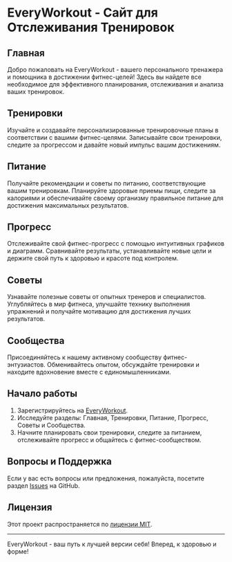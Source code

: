 # EveryWorkout - Сайт для Отслеживания Тренировок

## Главная

Добро пожаловать на EveryWorkout - вашего персонального тренажера и помощника в достижении фитнес-целей! Здесь вы найдете все необходимое для эффективного планирования, отслеживания и анализа ваших тренировок.

## Тренировки

Изучайте и создавайте персонализированные тренировочные планы в соответствии с вашими фитнес-целями. Записывайте свои тренировки, следите за прогрессом и давайте новый импульс вашим достижениям.

## Питание

Получайте рекомендации и советы по питанию, соответствующие вашим тренировкам. Планируйте здоровые приемы пищи, следите за калориями и обеспечивайте своему организму правильное питание для достижения максимальных результатов.

## Прогресс

Отслеживайте свой фитнес-прогресс с помощью интуитивных графиков и диаграмм. Сравнивайте результаты, устанавливайте новые цели и держите свой путь к здоровью и красоте под контролем.

## Советы

Узнавайте полезные советы от опытных тренеров и специалистов. Углубляйтесь в мир фитнеса, улучшайте технику выполнения упражнений и получайте мотивацию для достижения лучших результатов.

## Сообщества

Присоединяйтесь к нашему активному сообществу фитнес-энтузиастов. Обменивайтесь опытом, обсуждайте тренировки и находите вдохновение вместе с единомышленниками.

## Начало работы

1. Зарегистрируйтесь на [EveryWorkout](https://everyworkout.com/).
2. Исследуйте разделы: Главная, Тренировки, Питание, Прогресс, Советы и Сообщества.
3. Начните планировать свои тренировки, следите за питанием, отслеживайте прогресс и общайтесь с фитнес-сообществом.

## Вопросы и Поддержка

Если у вас есть вопросы или предложения, пожалуйста, посетите раздел [Issues](https://github.com/graymoonlight/EveryWorkout/issues) на GitHub.

## Лицензия

Этот проект распространяется по [лицензии MIT](LICENSE).

---

EveryWorkout - ваш путь к лучшей версии себя! Вперед, к здоровью и форме!
